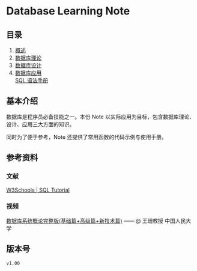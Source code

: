 # Database Learning Note

## 目录

1. [概述](index/overview.md)
1. [数据库理论](index/theory.md)
1. [数据库设计](index/design.md)
1. [数据库应用](index/usage.md)  
   [SQL 语法手册](index/sqlSyntax.md)

## 基本介绍

数据库是程序员必备技能之一。本份 Note 以实际应用为目标，包含数据库理论、设计、应用三大方面的知识。

同时为了便于参考，Note 还提供了常用函数的代码示例与使用手册。

## 参考资料

### 文献

[W3Schools | SQL Tutorial](https://www.w3schools.com/sql/default.asp)

### 视频

[数据库系统概论完整版(基础篇+高级篇+新技术篇)](https://www.bilibili.com/video/BV12J41137hu?p=6&spm_id_from=pageDriver) —— @ 王珊教授 中国人民大学

## 版本号

`v1.00`
